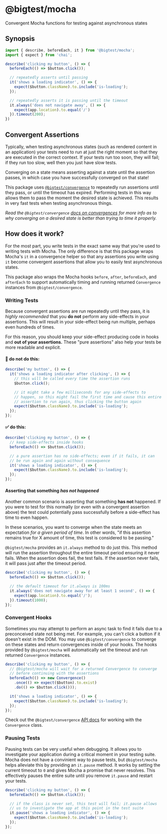 # @bigtest/mocha

Convergent Mocha functions for testing against asynchronous states

## Synopsis

``` javascript
import { describe, beforeEach, it } from '@bigtest/mocha';
import { expect } from 'chai';

describe('clicking my button', () => {
  beforeEach(() => $button.click());

  // repeatedly asserts until passing
  it('shows a loading indicator', () => {
    expect($button.className).to.include('is-loading');
  });

  // repeatedly asserts it is passing until the timeout
  it.always('does not navigate away', () => {
    expect(app.location).to.equal('/')
  }).timeout(200);
})
```

## Convergent Assertions

Typically, when testing asynchronous states (such as rendered content
in an application) your tests need to run at just the right moment so
that they are executed in the correct context. If your tests run too
soon, they will fail; if they run too slow, well then you just have
slow tests.

Converging on a state means asserting against a state until the
assertion passes, in which case you have successfully converged on
that state!

This package uses
[`@bigtest/convergence`](https://github.com/thefrontside/bigtest/tree/master/packages/convergence)
to repeatedly run assertions until they pass, or until the timeout has
expired. Performing tests in this way allows them to pass the moment
the desired state is achieved. This results in very fast tests when
testing asynchronous things.

_Read the `@bigtest/convergence` [docs on
convergences](https://github.com/thefrontside/bigtest/tree/master/packages/convergence#why-convergence)
for more info as to why converging on a desired state is better than
trying to time it properly._

## How does it work?

For the most part, you write tests in the exact same way that you're
used to writing tests with Mocha. The only difference is that this
package wraps Mocha's `it` in a convergence helper so that any
assertions you write using `it` become convergent assertions that
allow you to easily test asynchronous states.

This package also wraps the Mocha hooks `before`, `after`,
`beforeEach`, and `afterEach` to support automatically timing and
running returned `Convergence` instances from `@bigtest/convergence`.

### Writing Tests

Because convergent assertions are run repeatedly until they pass, it
is _highly recommended_ that you **do not** perform any side-effects
in your assertions. This will result in your side-effect being run
multiple, perhaps even hundreds of times.

For this reason, you should keep your side-effect producing code in
hooks and **out of your assertions.** These "pure assertions" also
help your tests be more readable and explicit.

#### :no_entry_sign: do not do this:

``` javascript
describe('my button', () => {
  it('shows a loading indicator after clicking', () => {
    // this will be called every time the assertion runs
    $button.click();

    // it might take a few milliseconds for any side-effects to
    // happen, so this might fail the first time and cause this entire
    // assertion to run again, thus clicking the button again
    expect($button.className).to.include('is-loading');
  });
});
```

#### :white_check_mark: do this:

``` javascript
describe('clicking my button', () => {
  // keep side-effects inside hooks
  beforeEach(() => $button.click());

  // a pure assertion has no side-effects; even if it fails, it can
  // be run again and again without consequence
  it('shows a loading indicator', () => {
    expect($button.className).to.include('is-loading');
  });
});
```

#### Asserting that something _has not happened_

Another common scenario is asserting that something **has not**
happened. If you were to test for this normally (or even with a
convergent assertion above) the test could potentially pass
successfully before a side-effect has time to even happen.

In these scenarios, you want to converge when the state meets an
expectation _for a given period of time_. In other words, "if this
assertion remains true for X amount of time, this test is considered
to be passing."

`@bigtest/mocha` provides an `it.always` method to do just this. This
method will run the assertion throughout the entire timeout period
ensuring it never fails. When the assertion does fail, the test
fails. If the assertion never fails, it will pass just after the
timeout period.

``` javascript
describe('clicking my button', () => {
  beforeEach(() => $button.click());

  // the default timeout for it.always is 100ms
  it.always('does not navigate away for at least 1 second', () => {
    expect(app.location).to.equal('/');
  }).timeout(1000);
});
```

### Convergent Hooks

Sometimes you may attempt to perform an async task to find it fails
due to a preconceived state not being met. For example, you can't
click a button if it doesn't exist in the DOM. You may use
`@bigtest/convergence` to converge on these states and return
convergences inside of your hooks. The hooks provided by
`@bigtest/mocha` will automatically set the timeout and run returned
`Convergence` instances.

``` javascript
describe('clicking my button', () => {
  // @bigtest/mocha will wait for a returned Convergence to converge
  // before continuing with the assertions
  beforeEach(() => new Convergence()
    .once(() => expect($button).to.exist)
    .do(() => $button.click()));

  it('shows a loading indicator', () => {
    expect($button.className).to.include('is-loading');
  });
});
```

Check out the `@bigtest/convergence` [API
docs](https://github.com/thefrontside/bigtest/tree/master/packages/convergence#using-convergence)
for working with the `Convergence` class.

### Pausing Tests

Pausing tests can be very useful when debugging. It allows you to
investigate your application during a critical moment in your testing
suite. Mocha does not have a convinient way to pause tests, but
`@bigtest/mocha` helps alleviate this by providing an `it.pause`
method. It works by setting the current timeout to `0` and gives Mocha
a promise that never resolves. This effectively pauses the entire
suite until you remove `it.pause` and restart your tests.

``` javascript
describe('clicking my button', () => {
  beforeEach(() => $button.click());

  // if the class is never set, this test will fail; it.pause allows
  // us to investigate the app at this point in the test suite
  it.pause('shows a loading indicator', () => {
    expect($button.className).to.include('is-loading');
  });
});
```
